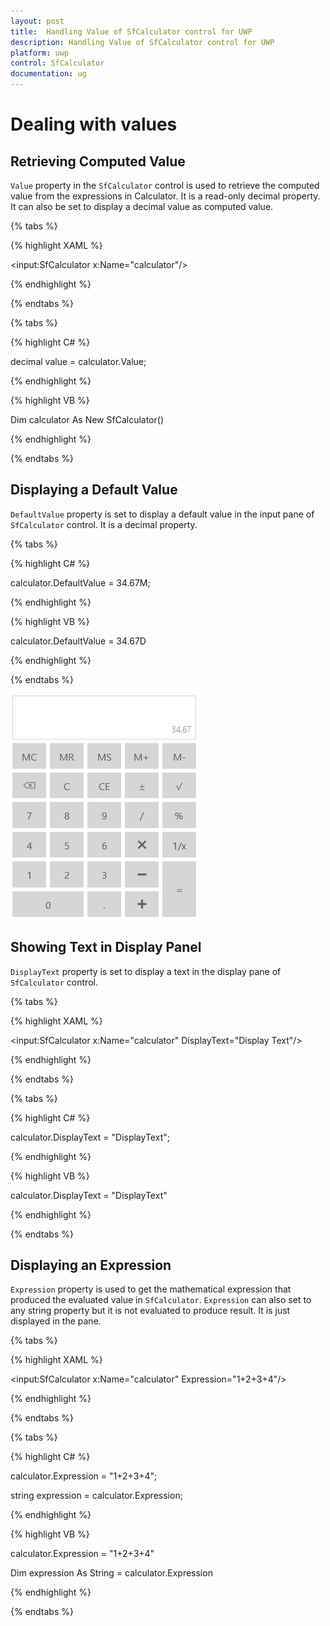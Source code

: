 ```yaml
---
layout: post
title:  Handling Value of SfCalculator control for UWP
description: Handling Value of SfCalculator control for UWP
platform: uwp
control: SfCalculator
documentation: ug
---
```


# Dealing with values

## Retrieving Computed Value

`Value` property in the `SfCalculator` control is used to retrieve the computed value from the expressions in Calculator. It is a read-only decimal property. It can also be set to display a decimal value as computed value.

{% tabs %}

{% highlight XAML %}

<Grid>

<TextBlock Text="{Binding ElementName=calculator,Path=Value}"/>

<input:SfCalculator x:Name="calculator"/>

</Grid>

{% endhighlight %}

{% endtabs %}

{% tabs %}

{% highlight C# %}

decimal value = calculator.Value;

{% endhighlight %}

{% highlight VB %}

 Dim calculator As New SfCalculator()

{% endhighlight %}

{% endtabs %}

## Displaying a Default Value

`DefaultValue` property is set to display a default value in the input pane of `SfCalculator` control. It is a decimal property.  

{% tabs %}

{% highlight C# %}

calculator.DefaultValue = 34.67M;

{% endhighlight %}

{% highlight VB %}

calculator.DefaultValue = 34.67D

{% endhighlight %}


{% endtabs %}

![](SfCalculator-images/SfCalculator-img4.jpeg)

## Showing Text in Display Panel

`DisplayText` property is set to display a text in the display pane of `SfCalculator` control.

{% tabs %}

{% highlight XAML %}

<input:SfCalculator x:Name="calculator" DisplayText="Display Text"/>

{% endhighlight %}

{% endtabs %}

{% tabs %}

{% highlight C# %}

calculator.DisplayText = "DisplayText";

{% endhighlight %}

{% highlight VB %}

calculator.DisplayText = "DisplayText"

{% endhighlight %}

{% endtabs %}


## Displaying an Expression

`Expression` property is used to get the mathematical expression that produced the evaluated value in `SfCalculator`. `Expression` can also set to any string property but it is not evaluated to produce result. It is just displayed in the pane.

{% tabs %}

{% highlight XAML %}

<Grid>

<TextBlock Text="{Binding ElementName=calculator,Path=Expression}"/>

<input:SfCalculator x:Name="calculator" Expression="1+2+3+4"/>

</Grid>

{% endhighlight %}

{% endtabs %}

{% tabs %}

{% highlight C# %}

calculator.Expression = "1+2+3+4";

string expression = calculator.Expression;

{% endhighlight %}

{% highlight VB %}

calculator.Expression = "1+2+3+4"

Dim expression As String = calculator.Expression

{% endhighlight %}


{% endtabs %}

